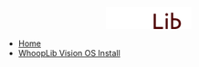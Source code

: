 <div align="center">
  <img src="./images/WhoopLibWhiteTiny.png" alt="WhoopLib Logo">
</div>

- [Home](/)
- [WhoopLib Vision OS Install](WhoopLibVisionInstall/README.md)